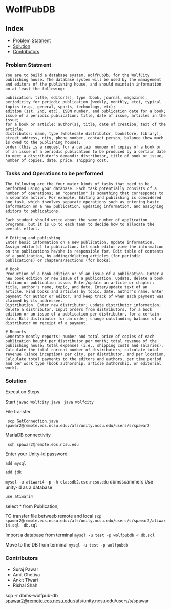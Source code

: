 # WolfPubDB

## Index

- [Problem Statment](#Problem-Statment)
- [Solution](#Solution)
- [Contributors](#Contributors)

### Problem Statment
    You are to build a database system, WolfPubDb, for the WolfCity publishing house. The database system will be used by the management and editors of the publishing house, and should maintain information on at least the following: 

    publication: title, editor(s), type (book, journal, magazine), periodicity for periodic publication (weekly, monthly, etc), typical topics (e.g., general, sports, technology, etc);
    edition (1st, 2nd, etc), ISBN number, and publication date for a book;
    issue of a periodic publication: title, date of issue, articles in the issue;
    for a book or article: author(s), title, date of creation, text of the article;
    distributor: name, type (wholesale distributor, bookstore, library), street address, city, phone number, contact person, balance (how much is owed to the publishing house); 
    order (this is a request for a certain number of copies of a book or of an issue of a periodic publication to be produced by a certain date to meet a distributor's demand): distributor, title of book or issue, number of copies, date, price, shipping cost.



### Tasks and Operations to be performed
    The following are the four major kinds of tasks that need to be performed using your database. Each task potentially consists of a number of operations; an "operation" is something that corresponds to a separate action. For example, Editing and publishing is considered one task, which involves separate operations such as entering basic information on a new publication, updating information, and assigning editors to publications. 

    Each student should write about the same number of application programs, but it is up to each team to decide how to allocate the overall effort. 

    # Editing and publishing
    Enter basic information on a new publication. Update information. Assign editor(s) to publication. Let each editor view the information on the publications he/she is responsible for. Edit table of contents of a publication, by adding/deleting articles (for periodic publications) or chapters/sections (for books).

    # Book 
    Production of a book edition or of an issue of a publication. Enter a new book edition or new issue of a publication. Update, delete a book edition or publication issue. Enter/update an article or chapter: title, author's name, topic, and date. Enter/update text of an article. Find books and articles by topic, date, author's name. Enter payment for author or editor, and keep track of when each payment was claimed by its addressee. 
    Distribution. Enter new distributor; update distributor information; delete a distributor. Input orders from distributors, for a book edition or an issue of a publication per distributor, for a certain date. Bill distributor for an order; change outstanding balance of a distributor on receipt of a payment. 
    
    # Reports 
    Generate montly reports: number and total price of copies of each publication bought per distributor per month; total revenue of the publishing house; total expenses (i.e., shipping costs and salaries). Calculate the total current number of distributors; calculate total revenue (since inception) per city, per distributor, and per location. Calculate total payments to the editors and authors, per time period and per work type (book authorship, article authorship, or editorial work). 

### Solution

Execution Steps

Start
```javac Wolfcity.java ```
```java Wolfcity```

File transfer
    
``` scp GetConnection.java spawar2@remote.eos.ncsu.edu:/afs/unity.ncsu.edu/users/s/spawar2```

MariaDB connectivity

``` ssh spawar2@remote.eos.ncsu.edu```

Enter your Unity-Id password

```add mysql```

```add jdk```

```mysql -u atiwari4 -p -h classdb2.csc.ncsu.edu```
dbmsscammers
Use unity-id as a database

```use atiwari4```

select * from Publication;

TO transfer file betweeb remote and local
```scp  spawar2@remote.eos.ncsu.edu:/afs/unity.ncsu.edu/users/s/spawar2/atiwari4.sql  db.sql```

Import a database
from terminal
```mysql -u test -p wolfpubdb < db.sql```

Move to the DB from terminal
```mysql -u test -p wolfpubdb```

### Contributors
- Suraj Pawar
- Amit Ghetiya
- Ankit Tiwari
- Rishal Shah

scp -r dbms-wolfpub-db spawar2@remote.eos.ncsu.edu:/afs/unity.ncsu.edu/users/s/spawar

